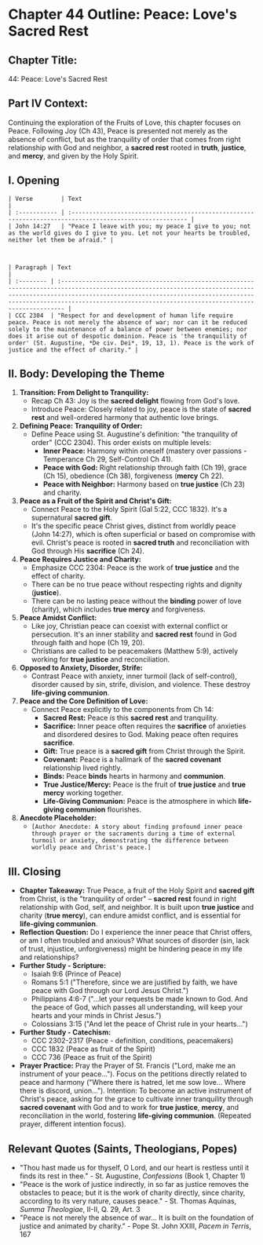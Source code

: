 # Chapter 44 Outline: Peace: Love's Sacred Rest

## Chapter Title:
44: Peace: Love's Sacred Rest

## Part IV Context:
Continuing the exploration of the Fruits of Love, this chapter focuses on Peace. Following Joy (Ch 43), Peace is presented not merely as the absence of conflict, but as the tranquility of order that comes from right relationship with God and neighbor, a **sacred rest** rooted in **truth**, **justice**, and **mercy**, and given by the Holy Spirit.

## I. Opening


    | Verse        | Text                                                                                                     |
    | :----------- | :------------------------------------------------------------------------------------------------------- |
    | John 14:27   | "Peace I leave with you; my peace I give to you; not as the world gives do I give to you. Let not your hearts be troubled, neither let them be afraid." |



    | Paragraph | Text                                                                                                                                                                                                                                                                                       |
    | :-------- | :----------------------------------------------------------------------------------------------------------------------------------------------------------------------------------------------------------------------------------------------------------------------------------------- |
    | CCC 2304  | "Respect for and development of human life require peace. Peace is not merely the absence of war; nor can it be reduced solely to the maintenance of a balance of power between enemies; nor does it arise out of despotic dominion. Peace is 'the tranquility of order' (St. Augustine, *De civ. Dei*, 19, 13, 1). Peace is the work of justice and the effect of charity." |

## II. Body: Developing the Theme

1.  **Transition: From Delight to Tranquility:**
    *   Recap Ch 43: Joy is the **sacred delight** flowing from God's love.
    *   Introduce Peace: Closely related to joy, peace is the state of **sacred rest** and well-ordered harmony that authentic love brings.
2.  **Defining Peace: Tranquility of Order:**
    *   Define Peace using St. Augustine's definition: "the tranquility of order" (CCC 2304). This order exists on multiple levels:
        *   **Inner Peace:** Harmony within oneself (mastery over passions - Temperance Ch 29, Self-Control Ch 41).
        *   **Peace with God:** Right relationship through faith (Ch 19), grace (Ch 15), obedience (Ch 38), forgiveness (**mercy** Ch 22).
        *   **Peace with Neighbor:** Harmony based on **true justice** (Ch 23) and charity.
3.  **Peace as a Fruit of the Spirit and Christ's Gift:**
    *   Connect Peace to the Holy Spirit (Gal 5:22, CCC 1832). It's a supernatural **sacred gift**.
    *   It's the specific peace Christ gives, distinct from worldly peace (John 14:27), which is often superficial or based on compromise with evil. Christ's peace is rooted in **sacred truth** and reconciliation with God through His **sacrifice** (Ch 24).
4.  **Peace Requires Justice and Charity:**
    *   Emphasize CCC 2304: Peace is the work of **true justice** and the effect of charity.
    *   There can be no true peace without respecting rights and dignity (**justice**).
    *   There can be no lasting peace without the **binding** power of love (charity), which includes **true mercy** and forgiveness.
5.  **Peace Amidst Conflict:**
    *   Like joy, Christian peace can coexist with external conflict or persecution. It's an inner stability and **sacred rest** found in God through faith and hope (Ch 19, 20).
    *   Christians are called to be peacemakers (Matthew 5:9), actively working for **true justice** and reconciliation.
6.  **Opposed to Anxiety, Disorder, Strife:**
    *   Contrast Peace with anxiety, inner turmoil (lack of self-control), disorder caused by sin, strife, division, and violence. These destroy **life-giving communion**.
7.  **Peace and the Core Definition of Love:**
    *   Connect Peace explicitly to the components from Ch 14:
        *   **Sacred Rest:** Peace *is* this **sacred rest** and tranquility.
        *   **Sacrifice:** Inner peace often requires the **sacrifice** of anxieties and disordered desires to God. Making peace often requires **sacrifice**.
        *   **Gift:** True peace is a **sacred gift** from Christ through the Spirit.
        *   **Covenant:** Peace is a hallmark of the **sacred covenant** relationship lived rightly.
        *   **Binds:** Peace **binds** hearts in harmony and **communion**.
        *   **True Justice/Mercy:** Peace is the fruit of **true justice** and **true mercy** working together.
        *   **Life-Giving Communion:** Peace is the atmosphere in which **life-giving communion** flourishes.
8.  **Anecdote Placeholder:**
    *   `[Author Anecdote: A story about finding profound inner peace through prayer or the sacraments during a time of external turmoil or anxiety, demonstrating the difference between worldly peace and Christ's peace.]`

## III. Closing

*   **Chapter Takeaway:** True Peace, a fruit of the Holy Spirit and **sacred gift** from Christ, is the "tranquility of order" – **sacred rest** found in right relationship with God, self, and neighbor. It is built upon **true justice** and charity (**true mercy**), can endure amidst conflict, and is essential for **life-giving communion**.
*   **Reflection Question:** Do I experience the inner peace that Christ offers, or am I often troubled and anxious? What sources of disorder (sin, lack of trust, injustice, unforgiveness) might be hindering peace in my life and relationships?
*   **Further Study - Scripture:**
    *   Isaiah 9:6 (Prince of Peace)
    *   Romans 5:1 ("Therefore, since we are justified by faith, we have peace with God through our Lord Jesus Christ.")
    *   Philippians 4:6-7 ("...let your requests be made known to God. And the peace of God, which passes all understanding, will keep your hearts and your minds in Christ Jesus.")
    *   Colossians 3:15 ("And let the peace of Christ rule in your hearts...")
*   **Further Study - Catechism:**
    *   CCC 2302-2317 (Peace - definition, conditions, peacemakers)
    *   CCC 1832 (Peace as fruit of the Spirit)
    *   CCC 736 (Peace as fruit of the Spirit)
*   **Prayer Practice:** Pray the Prayer of St. Francis ("Lord, make me an instrument of your peace..."). Focus on the petitions directly related to peace and harmony ("Where there is hatred, let me sow love... Where there is discord, union..."). Intention: To become an active instrument of Christ's peace, asking for the grace to cultivate inner tranquility through **sacred covenant** with God and to work for **true justice**, **mercy**, and reconciliation in the world, fostering **life-giving communion**. (Repeated prayer, different intention focus).

## Relevant Quotes (Saints, Theologians, Popes)

*   "Thou hast made us for thyself, O Lord, and our heart is restless until it finds its rest in thee." - St. Augustine, *Confessions* (Book 1, Chapter 1)
*   "Peace is the work of justice indirectly, in so far as justice removes the obstacles to peace; but it is the work of charity directly, since charity, according to its very nature, causes peace." - St. Thomas Aquinas, *Summa Theologiae*, II-II, Q. 29, Art. 3
*   "Peace is not merely the absence of war... It is built on the foundation of justice and animated by charity." - Pope St. John XXIII, *Pacem in Terris*, 167
